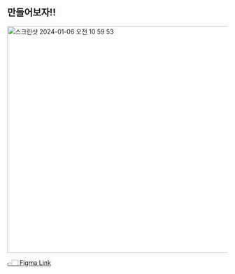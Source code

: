 ## 만들어보자!!

<img width="519" alt="스크린샷 2024-01-06 오전 10 59 53" src="https://github.com/kuk-lab/230106/assets/53929065/a0dd8c8b-f4fe-4f92-9cda-bc57fbbafac0">

[👉🏻 Figma Link](https://www.figma.com/file/vP9SWJXa2xm7VfvSiIe4Y8/CSS-Component?type=design&node-id=2-4973&mode=design&t=3rHVRAn0Mvlt4VhK-11)
